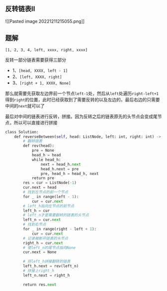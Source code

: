 ## 反转链表II

![[Pasted image 20221211215055.png]]

## 题解

`[1, 2, 3, 4, left, xxxx, right, xxxx]`

反转一部分链表需要获得三部分

- 1、`[head, XXXX, left - 1]`
- 2、`[left, XXXX, right]`
- 3、`[right + 1, XXXX, None]`

那么就需要先获取左边界前一个节点`left-1`处，然后从`left`处遍历`right-left+1`得到`right`的位置，此时已经获取到了需要反转的以及左边的，最后右边的只需要中间的`next`就可以了

最后对中间的链表进行反转，拼接。因为反转之后的链表原先的头节点会变成尾节点，所以可以直接进行拼接


```python
class Solution:
	def reverseBetween(self, head: ListNode, left: int, right: int) -> ListNode:
		# 翻转链表
		def rev(head):
			pre = None
			head_h = head
			while head_h:
				next = head_h.next
				head_h.next = pre
				pre, head_h = head_h, next
			return pre
		res = cur = ListNode(-1)
		cur.next = head
		# 找到左节点的前一个节点
		for _ in range(left - 1):
			cur = cur.next
		# left_h指向左节点的前节点        
		left_h = cur 
		# left_n才是需要翻转的链表的头节点
		left_n = cur.next
		# 找到右节点
		for _ in range(right - left + 1):
			cur = cur.next
		# 记录被断开链表的头节点
		right_h = cur.next
		# 使left_n的尾节点指向None
		cur.next = None
	
		# 将left_h拼接翻转的链表
		left_h.next = rev(left_n)
		# 拼接上right_h
		left_n.next = right_h
	
		return res.next
```